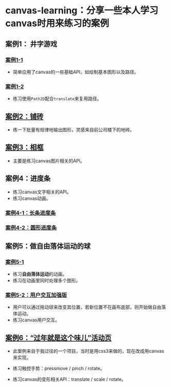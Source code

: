 # canvas-learning：分享一些本人学习canvas时用来练习的案例

## 案例1： 井字游戏

### [案例1-1](https://array-huang.github.io/canvas-learning/example-1-1：tic-tac-toe)
- 简单应用了canvas的一些基础API，如绘制基本图形以及路径。

###  [案例1-2][1]
- 练习使用`Path2D`配合`translate`来复用路径。

## [案例2：铺砖](https://array-huang.github.io/canvas-learning/example-2：brick)
- 练一下批量有规律地输出图形，灵感来自前公司楼下的地砖。

## [案例3：相框](https://array-huang.github.io/canvas-learning/example-3：picture-frame)
- 主要是练习canvas图片相关的API。

## 案例4：进度条
- 练习canvas文字相关的API。
- 练习canvas动画。

### [案例4-1：长条进度条][2]

### [案例4-2：圆形进度条][3]

## 案例5：做自由落体运动的球

### [案例5-1][4]
- 练习**自由落体运动**的动画。
- 练习在动画里同时处理多个图形。

### [案例5-2：用户交互加强版][5]
- 用户可以通过拖动球来改变其位置，若新位置不在画布底部，则开始做自由落体运动。
- 练习canvas用户交互。

## [案例6：“过年就是这个味儿”活动页][6]
- 此案例来自于我过往的一个项目，当时是用css3来做的，现在改成用canvas来实现。
- 练习触控手势：pressmove / pinch / rotate。
- 练习canvas的变形相关API：translate / scale / rotate。


  [1]: https://array-huang.github.io/canvas-learning/example-1-2%EF%BC%9Atic-tac-toe%20-%20Path2D%20version
  [2]: https://array-huang.github.io/canvas-learning/example-4-1%EF%BC%9Aloading%20bar
  [3]: https://array-huang.github.io/canvas-learning/example-4-2%EF%BC%9Aloading%20ring
  [4]: https://array-huang.github.io/canvas-learning/example-5-1%EF%BC%9Aballs
  [5]: https://array-huang.github.io/canvas-learning/example-5-2%EF%BC%9Acontrol%20balls
  [6]: https://array-huang.github.io/canvas-learning/example-6%EF%BC%9Aphoto-edit